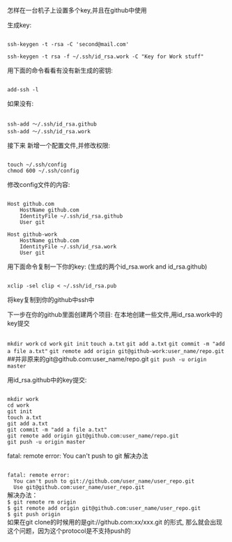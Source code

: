 怎样在一台机子上设置多个key,并且在github中使用

生成key: 

<code>
ssh-keygen -t -rsa -C 'second@mail.com'
</code>
<code>
ssh-keygen -t rsa -f ~/.ssh/id_rsa.work -C "Key for Work stuff"
</code>

用下面的命令看看有没有新生成的密钥:

<code>
add-ssh -l
</code>

如果没有:

<code>
ssh-add ～/.ssh/id_rsa.github
</code><code>ssh-add ～/.ssh/id_rsa.work
</code>

接下来
新增一个配置文件,并修改权限:

<code>
touch ~/.ssh/config
</code><code>chmod 600 ~/.ssh/config
</code>

修改config文件的内容:

<code>
Host github.com
</code><code>    HostName github.com
</code><code>    IdentityFile ~/.ssh/id_rsa.github
</code><code>    User git
</code>

<code>
Host github-work
</code><code>    HostName github.com
</code><code>    IdentityFile ~/.ssh/id_rsa.work
</code><code>    User git
</code>



用下面命令复制一下你的key:
(生成的两个id_rsa.work   and  id_rsa.github)

<code>
xclip -sel clip < ~/.ssh/id_rsa.pub
</code>

将key复制到你的github中ssh中

下一步在你的github里面创建两个项目:
在本地创建一些文件,用id_rsa.work中的key提交

<code>
mkdir work</code>
<code>cd work</code>
<code>git init</code>
<code>touch a.txt</code>
<code>git add a.txt</code>
<code>git commit -m "add a file a.txt"</code>
<code>git remote add origin git@github-work:user_name/repo.git</code> ##并非原来的git@github.com:user_name/repo.git
<code>git push -u origin master</code>
</code>

用id_rsa.github中的key提交:

<code>
mkdir work
</code><code>cd work
</code><code>git init
</code><code>touch a.txt
</code><code>git add a.txt
</code><code>git commit -m "add a file a.txt"
</code><code>git remote add origin git@github.com:user_name/repo.git 
</code><code>git push -u origin master
</code>


fatal: remote error: You can't push to git 解决办法

<code>
fatal: remote error: 
</code><code>  You can't push to git://github.com/user_name/user_repo.git
</code><code>  Use git@github.com:user_name/user_repo.git
</code>
  解决办法：
<code>
$ git remote rm origin
</code><code>$ git remote add origin git@github.com:user_name/user_repo.git
</code><code>$ git push origin
</code>
如果在git clone的时候用的是git://github.com:xx/xxx.git 的形式, 那么就会出现这个问题，因为这个protocol是不支持push的